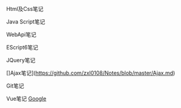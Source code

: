Html及Css笔记

Java Script笔记

WebApi笔记

EScript6笔记

JQuery笔记

[]Ajax笔记](https://github.com/zxl0108/Notes/blob/master/Ajax.md)

Git笔记

Vue笔记
[Google](http://www.google.com/ "Google")
